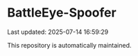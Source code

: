 # BattleEye-Spoofer

Last updated: 2025-07-14 16:59:29

This repository is automatically maintained.
